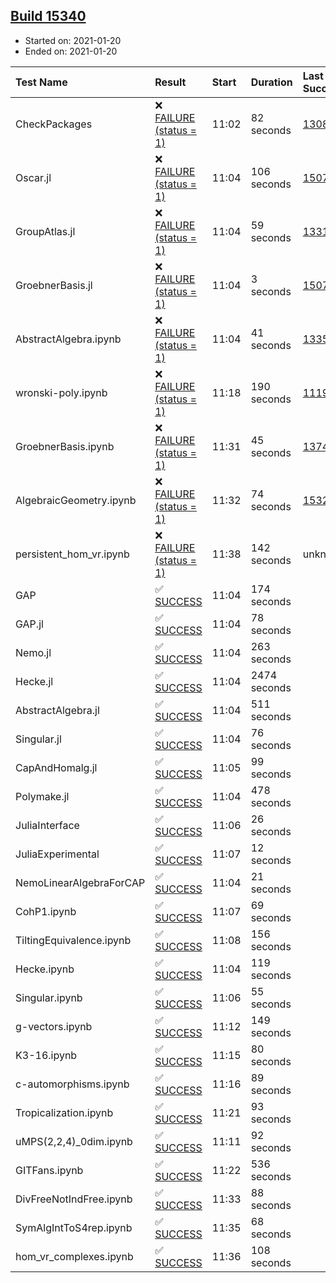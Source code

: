 ## [Build 15340](https://oscarci.mathematik.uni-kl.de/job/oscar/15340/)

* Started on: 2021-01-20
* Ended on: 2021-01-20

| Test Name    | Result | Start | Duration | Last Success | First Failure |
|:-------------|:-------|:------|:---------|:-------------|:--------------|
| CheckPackages | ❌ [FAILURE (status = 1)](https://oscarci.mathematik.uni-kl.de/job/oscar/15340/artifact/logs/build-15340/CheckPackages.log) | 11:02 | 82 seconds | [13085](https://oscarci.mathematik.uni-kl.de/job/oscar/13085/) | [13086](https://oscarci.mathematik.uni-kl.de/job/oscar/13086/) |
| Oscar.jl | ❌ [FAILURE (status = 1)](https://oscarci.mathematik.uni-kl.de/job/oscar/15340/artifact/logs/build-15340/Oscar.jl.log) | 11:04 | 106 seconds | [15079](https://oscarci.mathematik.uni-kl.de/job/oscar/15079/) | [15080](https://oscarci.mathematik.uni-kl.de/job/oscar/15080/) |
| GroupAtlas.jl | ❌ [FAILURE (status = 1)](https://oscarci.mathematik.uni-kl.de/job/oscar/15340/artifact/logs/build-15340/GroupAtlas.jl.log) | 11:04 | 59 seconds | [13311](https://oscarci.mathematik.uni-kl.de/job/oscar/13311/) | [13312](https://oscarci.mathematik.uni-kl.de/job/oscar/13312/) |
| GroebnerBasis.jl | ❌ [FAILURE (status = 1)](https://oscarci.mathematik.uni-kl.de/job/oscar/15340/artifact/logs/build-15340/GroebnerBasis.jl.log) | 11:04 | 3 seconds | [15079](https://oscarci.mathematik.uni-kl.de/job/oscar/15079/) | [15080](https://oscarci.mathematik.uni-kl.de/job/oscar/15080/) |
| AbstractAlgebra.ipynb | ❌ [FAILURE (status = 1)](https://oscarci.mathematik.uni-kl.de/job/oscar/15340/artifact/logs/build-15340/AbstractAlgebra.ipynb.log) | 11:04 | 41 seconds | [13355](https://oscarci.mathematik.uni-kl.de/job/oscar/13355/) | [13356](https://oscarci.mathematik.uni-kl.de/job/oscar/13356/) |
| wronski-poly.ipynb | ❌ [FAILURE (status = 1)](https://oscarci.mathematik.uni-kl.de/job/oscar/15340/artifact/logs/build-15340/wronski-poly.ipynb.log) | 11:18 | 190 seconds | [11192](https://oscarci.mathematik.uni-kl.de/job/oscar/11192/) | [11193](https://oscarci.mathematik.uni-kl.de/job/oscar/11193/) |
| GroebnerBasis.ipynb | ❌ [FAILURE (status = 1)](https://oscarci.mathematik.uni-kl.de/job/oscar/15340/artifact/logs/build-15340/GroebnerBasis.ipynb.log) | 11:31 | 45 seconds | [13748](https://oscarci.mathematik.uni-kl.de/job/oscar/13748/) | [13749](https://oscarci.mathematik.uni-kl.de/job/oscar/13749/) |
| AlgebraicGeometry.ipynb | ❌ [FAILURE (status = 1)](https://oscarci.mathematik.uni-kl.de/job/oscar/15340/artifact/logs/build-15340/AlgebraicGeometry.ipynb.log) | 11:32 | 74 seconds | [15322](https://oscarci.mathematik.uni-kl.de/job/oscar/15322/) | [15323](https://oscarci.mathematik.uni-kl.de/job/oscar/15323/) |
| persistent_hom_vr.ipynb | ❌ [FAILURE (status = 1)](https://oscarci.mathematik.uni-kl.de/job/oscar/15340/artifact/logs/build-15340/persistent_hom_vr.ipynb.log) | 11:38 | 142 seconds | unknown | unknown |
| GAP | ✅ [SUCCESS](https://oscarci.mathematik.uni-kl.de/job/oscar/15340/artifact/logs/build-15340/GAP.log) | 11:04 | 174 seconds |  |  |
| GAP.jl | ✅ [SUCCESS](https://oscarci.mathematik.uni-kl.de/job/oscar/15340/artifact/logs/build-15340/GAP.jl.log) | 11:04 | 78 seconds |  |  |
| Nemo.jl | ✅ [SUCCESS](https://oscarci.mathematik.uni-kl.de/job/oscar/15340/artifact/logs/build-15340/Nemo.jl.log) | 11:04 | 263 seconds |  |  |
| Hecke.jl | ✅ [SUCCESS](https://oscarci.mathematik.uni-kl.de/job/oscar/15340/artifact/logs/build-15340/Hecke.jl.log) | 11:04 | 2474 seconds |  |  |
| AbstractAlgebra.jl | ✅ [SUCCESS](https://oscarci.mathematik.uni-kl.de/job/oscar/15340/artifact/logs/build-15340/AbstractAlgebra.jl.log) | 11:04 | 511 seconds |  |  |
| Singular.jl | ✅ [SUCCESS](https://oscarci.mathematik.uni-kl.de/job/oscar/15340/artifact/logs/build-15340/Singular.jl.log) | 11:04 | 76 seconds |  |  |
| CapAndHomalg.jl | ✅ [SUCCESS](https://oscarci.mathematik.uni-kl.de/job/oscar/15340/artifact/logs/build-15340/CapAndHomalg.jl.log) | 11:05 | 99 seconds |  |  |
| Polymake.jl | ✅ [SUCCESS](https://oscarci.mathematik.uni-kl.de/job/oscar/15340/artifact/logs/build-15340/Polymake.jl.log) | 11:04 | 478 seconds |  |  |
| JuliaInterface | ✅ [SUCCESS](https://oscarci.mathematik.uni-kl.de/job/oscar/15340/artifact/logs/build-15340/JuliaInterface.log) | 11:06 | 26 seconds |  |  |
| JuliaExperimental | ✅ [SUCCESS](https://oscarci.mathematik.uni-kl.de/job/oscar/15340/artifact/logs/build-15340/JuliaExperimental.log) | 11:07 | 12 seconds |  |  |
| NemoLinearAlgebraForCAP | ✅ [SUCCESS](https://oscarci.mathematik.uni-kl.de/job/oscar/15340/artifact/logs/build-15340/NemoLinearAlgebraForCAP.log) | 11:04 | 21 seconds |  |  |
| CohP1.ipynb | ✅ [SUCCESS](https://oscarci.mathematik.uni-kl.de/job/oscar/15340/artifact/logs/build-15340/CohP1.ipynb.log) | 11:07 | 69 seconds |  |  |
| TiltingEquivalence.ipynb | ✅ [SUCCESS](https://oscarci.mathematik.uni-kl.de/job/oscar/15340/artifact/logs/build-15340/TiltingEquivalence.ipynb.log) | 11:08 | 156 seconds |  |  |
| Hecke.ipynb | ✅ [SUCCESS](https://oscarci.mathematik.uni-kl.de/job/oscar/15340/artifact/logs/build-15340/Hecke.ipynb.log) | 11:04 | 119 seconds |  |  |
| Singular.ipynb | ✅ [SUCCESS](https://oscarci.mathematik.uni-kl.de/job/oscar/15340/artifact/logs/build-15340/Singular.ipynb.log) | 11:06 | 55 seconds |  |  |
| g-vectors.ipynb | ✅ [SUCCESS](https://oscarci.mathematik.uni-kl.de/job/oscar/15340/artifact/logs/build-15340/g-vectors.ipynb.log) | 11:12 | 149 seconds |  |  |
| K3-16.ipynb | ✅ [SUCCESS](https://oscarci.mathematik.uni-kl.de/job/oscar/15340/artifact/logs/build-15340/K3-16.ipynb.log) | 11:15 | 80 seconds |  |  |
| c-automorphisms.ipynb | ✅ [SUCCESS](https://oscarci.mathematik.uni-kl.de/job/oscar/15340/artifact/logs/build-15340/c-automorphisms.ipynb.log) | 11:16 | 89 seconds |  |  |
| Tropicalization.ipynb | ✅ [SUCCESS](https://oscarci.mathematik.uni-kl.de/job/oscar/15340/artifact/logs/build-15340/Tropicalization.ipynb.log) | 11:21 | 93 seconds |  |  |
| uMPS(2,2,4)_0dim.ipynb | ✅ [SUCCESS](https://oscarci.mathematik.uni-kl.de/job/oscar/15340/artifact/logs/build-15340/uMPS-2-2-4-_0dim.ipynb.log) | 11:11 | 92 seconds |  |  |
| GITFans.ipynb | ✅ [SUCCESS](https://oscarci.mathematik.uni-kl.de/job/oscar/15340/artifact/logs/build-15340/GITFans.ipynb.log) | 11:22 | 536 seconds |  |  |
| DivFreeNotIndFree.ipynb | ✅ [SUCCESS](https://oscarci.mathematik.uni-kl.de/job/oscar/15340/artifact/logs/build-15340/DivFreeNotIndFree.ipynb.log) | 11:33 | 88 seconds |  |  |
| SymAlgIntToS4rep.ipynb | ✅ [SUCCESS](https://oscarci.mathematik.uni-kl.de/job/oscar/15340/artifact/logs/build-15340/SymAlgIntToS4rep.ipynb.log) | 11:35 | 68 seconds |  |  |
| hom_vr_complexes.ipynb | ✅ [SUCCESS](https://oscarci.mathematik.uni-kl.de/job/oscar/15340/artifact/logs/build-15340/hom_vr_complexes.ipynb.log) | 11:36 | 108 seconds |  |  |
